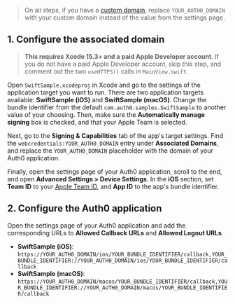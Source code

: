 <!-- markdownlint-disable MD041 -->

> On all steps, if you have a [custom domain](https://auth0.com/docs/customize/custom-domains), replace `YOUR_AUTH0_DOMAIN` with your custom domain instead of the value from the settings page.

## 1. Configure the associated domain

> **This requires Xcode 15.3+ and a paid Apple Developer account**. If you do not have a paid Apple Developer account, skip this step, and comment out the two `useHTTPS()` calls in `MainView.swift`.

Open `SwiftSample.xcodeproj` in Xcode and go to the settings of the application target you want to run. There are two application targets available: **SwiftSample (iOS)** and **SwiftSample (macOS)**. Change the bundle identifier from the default `com.auth0.samples.SwiftSample` to another value of your choosing. Then, make sure the **Automatically manage signing** box is checked, and that your Apple Team is selected.

Next, go to the **Signing & Capabilities** tab of the app's target settings. Find the `webcredentials:YOUR_AUTH0_DOMAIN` entry under **Associated Domains**, and replace the `YOUR_AUTH0_DOMAIN` placeholder with the domain of your Auth0 application.

Finally, open the settings page of your Auth0 application, scroll to the end, and open **Advanced Settings > Device Settings**. In the **iOS** section, set **Team ID** to your [Apple Team ID](https://developer.apple.com/help/account/manage-your-team/locate-your-team-id/), and **App ID** to the app's bundle identifier.

## 2. Configure the Auth0 application

Open the settings page of your Auth0 application and add the corresponding URLs to **Allowed Callback URLs** and **Allowed Logout URLs**.

- **SwiftSample (iOS)**: `https://YOUR_AUTH0_DOMAIN/ios/YOUR_BUNDLE_IDENTIFIER/callback,YOUR_BUNDLE_IDENTIFIER://YOUR_AUTH0_DOMAIN/ios/YOUR_BUNDLE_IDENTIFIER/callback`
- **SwiftSample (macOS)**: `https://YOUR_AUTH0_DOMAIN/macos/YOUR_BUNDLE_IDENTIFIER/callback,YOUR_BUNDLE_IDENTIFIER://YOUR_AUTH0_DOMAIN/macos/YOUR_BUNDLE_IDENTIFIER/callback`
